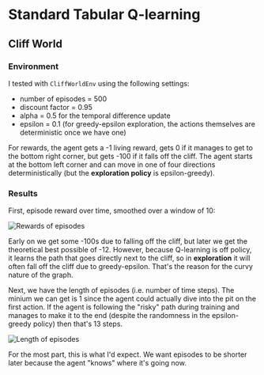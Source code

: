 # Standard Tabular Q-learning

## Cliff World

### Environment

I tested with `CliffWorldEnv` using the following settings:

- number of episodes = 500
- discount factor = 0.95
- alpha = 0.5 for the temporal difference update
- epsilon = 0.1 (for greedy-epsilon exploration, the actions themselves are deterministic once we have one)

For rewards, the agent gets a -1 living reward, gets 0 if it manages to get to the bottom right corner, but gets -100 if it falls off the cliff. The agent starts at the bottom left corner and can move in one of four directions deterministically (but the **exploration policy** is epsilon-greedy).

### Results

First, episode reward over time, smoothed over a window of 10:

![Rewards of episodes](/figures/cliff_episode_reward_time.png)

Early on we get some -100s due to falling off the cliff, but later we get the theoretical best possible of -12. However, because Q-learning is off policy, it learns the path that goes directly next to the cliff, so in **exploration** it will often fall off the cliff due to greedy-epsilon. That's the reason for the curvy nature of the graph.

Next, we have the length of episodes (i.e. number of time steps). The minium we can get is 1 since the agent could actually dive into the pit on the first action. If the agent is following the "risky" path during training and manages to make it to the end (despite the randomness in the epsilon-greedy policy) then that's 13 steps.

![Length of episodes](/figures/cliff_episode_length_time.png)

For the most part, this is what I'd expect. We want episodes to be shorter later because the agent "knows" where it's going now.
